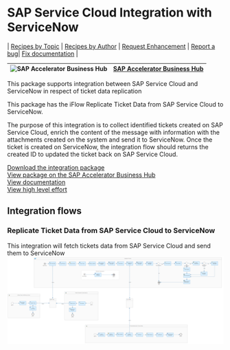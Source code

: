 # SAP Service Cloud Integration with ServiceNow 

\| [Recipes by Topic](../../readme.md ) \| [Recipes by Author](../../author.md ) \| [Request Enhancement](https://github.com/SAP-samples/cloud-integration-flow/issues/new?assignees=&labels=Recipe%20Fix,enhancement&template=recipe-request.md&title=Improve%20SAP%20Service%20Cloud%20Integration%20with%20ServiceNow) \| [Report a bug](https://github.com/SAP-samples/cloud-integration-flow/issues/new?assignees=&labels=Recipe%20Fix,bug&template=bug_report.md&title=Issue%20with%20SAP%20Service%20Cloud%20Integration%20with%20ServiceNow)\| [Fix documentation](https://github.com/SAP-samples/cloud-integration-flow/issues/new?assignees=&labels=Recipe%20Fix,documentation&template=bug_report.md&title=Docu%20fix%20SAP%20Service%20Cloud%20Integration%20with%20ServiceNow) \| 

 ![SAP Accelerator Business Hub](https://github.com/SAPAPIBusinessHub.png?size=50 ) | [SAP Accelerator Business Hub](https://api.sap.com/allcommunity) | 
 ----|----| 

This package supports integration between SAP Service Cloud and ServiceNow in respect of ticket data replication

<p>This package has the iFlow Replicate Ticket Data from SAP Service Cloud to ServiceNow.</p>
<p>The purpose of this integration is to collect identified tickets created on SAP Service Cloud, enrich the content of the message with information with the attachments created on the system and send it to ServiceNow. Once the ticket is created on ServiceNow, the integration flow should returns the created ID to updated the ticket back on SAP Service Cloud.</p>

[Download the integration package](SAPServiceCloudIntegrationwithServiceNow.zip)\
[View package on the SAP Accelerator Business Hub](https://api.sap.com/package/SAPServiceCloudIntegrationwithServiceNow)\
[View documentation](ReplicateTicketDataFromSAPServiceCloudToServiceNow.pdf)\
[View high level effort](effort.md)
## Integration flows
### Replicate Ticket Data from SAP Service Cloud to ServiceNow 
This integration will fetch tickets data from SAP Service Cloud and send them to ServiceNow \
 ![input-image](Replicate_Ticket_Data_from_SAP_Service_Cloud_to_ServiceNow.png)